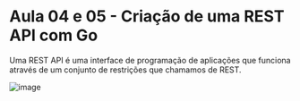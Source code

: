# Aula 04 e 05 - Criação de uma REST API com Go
Uma REST API é uma interface de programação de aplicações que funciona através de um conjunto de restrições que chamamos de REST.

![image](https://user-images.githubusercontent.com/69127474/207448665-ac4c87e3-31fd-4057-a262-6389f332e9aa.png)

